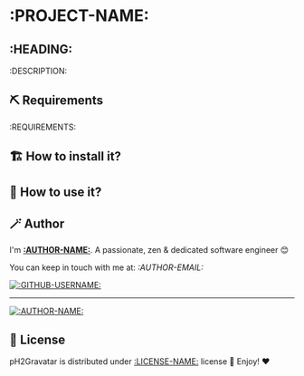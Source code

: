 # :PROJECT-NAME:

## :HEADING:

:DESCRIPTION:

## ⛏ Requirements

:REQUIREMENTS:

## 🏗 How to install it?

<!-- Add what you need here -->

## 💭 How to use it?

<!-- Add what you need here -->

## 🪄 Author

I'm **[:AUTHOR-NAME:](:AUTHOR-URL:)**. A passionate,  zen &amp; dedicated software engineer 😊

You can keep in touch with me at: *:AUTHOR-EMAIL:*

[![:GITHUB-USERNAME:][github-image]](https://github.com/:GITHUB-USERNAME:)

---

[![:AUTHOR-NAME:](:GRAVATAR-IMAGE:)](:AUTHOR-URL: ":AUTHOR-NAME:, a Software Developer")

## 📃 License

pH2Gravatar is distributed under [:LICENSE-NAME:](:LICENSE-LINK:) license 🚀 Enjoy! ❤️

<!-- GitHub's Markdown reference links -->
[github-image]: https://img.shields.io/badge/GitHub-100000?style=for-the-badge&logo=github&logoColor=white

<!-- Generated by README Generator CLI: https://github.com/pH-7 -->
